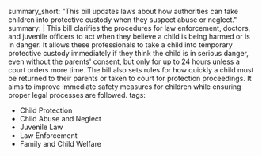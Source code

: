 summary_short: "This bill updates laws about how authorities can take children into protective custody when they suspect abuse or neglect."
summary: |
  This bill clarifies the procedures for law enforcement, doctors, and juvenile officers to act when they believe a child is being harmed or is in danger. It allows these professionals to take a child into temporary protective custody immediately if they think the child is in serious danger, even without the parents' consent, but only for up to 24 hours unless a court orders more time. The bill also sets rules for how quickly a child must be returned to their parents or taken to court for protection proceedings. It aims to improve immediate safety measures for children while ensuring proper legal processes are followed.
tags:
  - Child Protection
  - Child Abuse and Neglect
  - Juvenile Law
  - Law Enforcement
  - Family and Child Welfare
